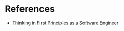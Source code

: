 # References

- [Thinking in First Principles as a Software Engineer](https://m.youtube.com/watch?time_continue=57&v=ODusSSuzk0U&embeds_referring_euri=https%3A%2F%2Fwww.reddit.com%2F&embeds_referring_origin=https%3A%2F%2Fwww.reddit.com)
